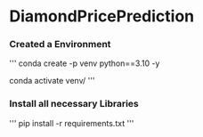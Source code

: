# DiamondPricePrediction

### Created a Environment
'''
conda create -p venv python==3.10 -y

conda activate venv/
'''


### Install all necessary Libraries
'''
pip install -r requirements.txt
'''
